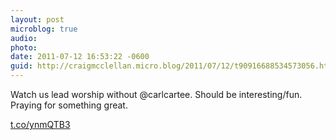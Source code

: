 ```yaml
---
layout: post
microblog: true
audio: 
photo: 
date: 2011-07-12 16:53:22 -0600
guid: http://craigmcclellan.micro.blog/2011/07/12/t90916688534573056.html
---
```

Watch us lead worship without @carlcartee. Should be interesting/fun. Praying for something great. 

[t.co/ynmQTB3](http://t.co/ynmQTB3)
